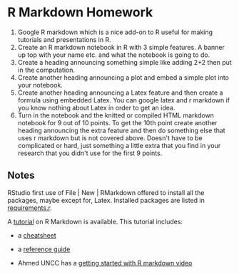 # R Markdown Homework

1. Google R markdown which is a nice add-on to R useful for making tutorials and presentations in R.
1. Create an R markdown notebook in R with 3 simple features. A banner up top with your name etc. and what the notebook is going to do.
1. Create a heading announcing something simple like adding 2+2 then put in the computation.
1. Create another heading announcing a plot and embed a simple plot into your notebook.
1. Create another heading announcing a Latex feature and then create a formula using embedded Latex. You can google latex and r markdown if you know nothing about Latex in order to get an idea.
1. Turn in the notebook and the knitted or compiled HTML markdown notebook for 9 out of 10 points.  To get the 10th point create another heading announcing the extra feature and then do something else that uses r markdown but is not covered above. Doesn't have to be complicated or hard, just something a little extra that you find in your research that you didn't use for the first 9 points.

## Notes

RStudio first use of File | New | RMarkdown offered to install all the packages, maybe except for, Latex.  Installed packages are listed in [requirements.r](../../requirements.r).

A [tutorial](https://rmarkdown.rstudio.com/lesson-1.html) on R Markdown is available.  This tutorial includes:

- a [cheatsheet](https://www.rstudio.com/wp-content/uploads/2016/03/rmarkdown-cheatsheet-2.0.pdf)
- a [reference guide](https://www.rstudio.com/wp-content/uploads/2015/03/rmarkdown-reference.pdf)


- Ahmed UNCC has a [getting started with R markdown video](https://www.youtube.com/watch?v=MIlzQpXlJNk)
  